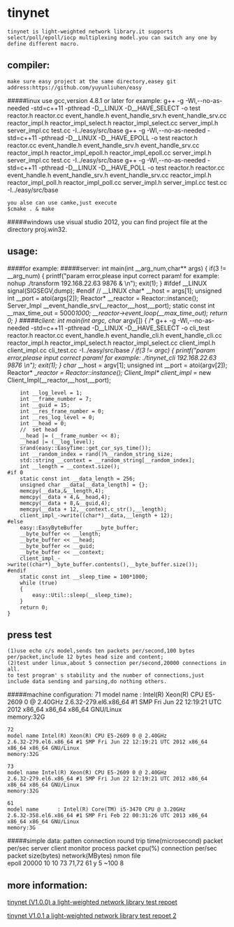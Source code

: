 tinynet
===
    tinynet is light-weighted network library.it supports select/poll/epoll/iocp multiplexing model.you can switch any one by define different macro.
	
compiler:
---
	make sure easy project at the same directory,easey git address:https://github.com/yuyunliuhen/easy
#####linux
	use gcc,version 4.8.1 or later
	for example:
	g++ -g -Wl,--no-as-needed -std=c++11 -pthread -D__LINUX -D__HAVE_SELECT -o test reactor.h reactor.cc event_handle.h event_handle_srv.h event_handle_srv.cc reactor_impl.h reactor_impl_select.h reactor_impl_select.cc server_impl.h server_impl.cc test.cc  -I../easy/src/base
	g++ -g -Wl,--no-as-needed -std=c++11 -pthread -D__LINUX -D__HAVE_EPOLL -o test reactor.h reactor.cc event_handle.h event_handle_srv.h event_handle_srv.cc reactor_impl.h reactor_impl_epoll.h reactor_impl_epoll.cc server_impl.h server_impl.cc test.cc -I../easy/src/base
	g++ -g -Wl,--no-as-needed -std=c++11 -pthread -D__LINUX -D__HAVE_POLL -o test reactor.h reactor.cc event_handle.h event_handle_srv.h event_handle_srv.cc reactor_impl.h reactor_impl_poll.h reactor_impl_poll.cc server_impl.h server_impl.cc test.cc -I../easy/src/base
	
	you alse can use camke,just execute
	$cmake . & make 
#####windows
	use visual studio 2012, you can find project file at the directory proj.win32.
	
usage:
---
####for example:
#####server:
	int main(int __arg_num,char** args)
	{
		if(3 != __arg_num)
		{
			printf("param error,please input correct param! for example: nohup ./transform 192.168.22.63 9876 & \n");
			exit(1);
		}
	#ifdef __LINUX
		signal(SIGSEGV,dump);
	#endif // __LINUX
		char* __host = args[1];
		unsigned int __port = atoi(args[2]);
		Reactor* __reactor = Reactor::instance();
		Server_Impl __event_handle_srv(__reactor,__host,__port);
		static const int __max_time_out = 5000*1000;
		__reactor->event_loop(__max_time_out);
		return 0;
	}
#####client:
	int main(int argc, char* argv[])
	{
		/*
			g++ -g -Wl,--no-as-needed -std=c++11 -pthread -D__LINUX -D__HAVE_SELECT -o cli_test  reactor.h reactor.cc event_handle.h event_handle_cli.h event_handle_cli.cc reactor_impl.h reactor_impl_select.h reactor_impl_select.cc client_impl.h client_impl.cc cli_test.cc  -I../easy/src/base
		*/
		if(3 != argc)
		{
			printf("param error,please input correct param! for example: ./tinynet_cli 192.168.22.63 9876 \n");
			exit(1);
		}
		char* __host = argv[1];
		unsigned int __port = atoi(argv[2]);
		Reactor* __reactor = Reactor::instance();
		Client_Impl* client_impl_ = new Client_Impl(__reactor,__host,__port);
		
		int __log_level = 1;
		int __frame_number = 7;
		int __guid = 15;
		int __res_frane_number = 0;
		int __res_log_level = 0;
		int __head = 0;
		//	set head
		__head |= (__frame_number << 8);
		__head |= (__log_level);
		srand(easy::EasyTime::get_cur_sys_time());
		int __random_index = rand()%__random_string_size;
		std::string __context = __random_string[__random_index];
		int __length = __context.size();
	#if 0
		static const int __data_length = 256;
		unsigned char __data[__data_length] = {};
		memcpy(__data,&__length,4);
		memcpy(__data + 4,&__head,4);
		memcpy(__data + 8,&__guid,4);
		memcpy(__data + 12,__context.c_str(),__length);
		client_impl_->write((char*)__data,__length + 12);
	#else
		easy::EasyByteBuffer	__byte_buffer;
		__byte_buffer << __length;
		__byte_buffer << __head;
		__byte_buffer << __guid;
		__byte_buffer << __context;
		client_impl_->write((char*)__byte_buffer.contents(),__byte_buffer.size());
	#endif
		static const int __sleep_time = 100*1000;
		while (true)
		{
			easy::Util::sleep(__sleep_time);
		}
		return 0;
	}

press test
---
	(1)use echo c/s model,sends ten packets per/second,100 bytes per/packet,include 12 bytes head size and content;
	(2)test under linux,about 5 connection per/second,20000 connections in all.
	to test program' s stability and the number of connections,just include data sending and parsing,do nothing others.
	
#####machine configuration:
	71
	model name      : Intel(R) Xeon(R) CPU E5-2609 0 @ 2.40GHz
	2.6.32-279.el6.x86_64 #1 SMP Fri Jun 22 12:19:21 UTC 2012 x86_64 x86_64 x86_64 GNU/Linux	
	memory:32G

	72
	model name Intel(R) Xeon(R) CPU E5-2609 0 @ 2.40GHz
	2.6.32-279.el6.x86_64 #1 SMP Fri Jun 22 12:19:21 UTC 2012 x86_64 x86_64 x86_64 GNU/Linux
	memory:32G
	
	73
	model name Intel(R) Xeon(R) CPU E5-2609 0 @ 2.40GHz
	2.6.32-279.el6.x86_64 #1 SMP Fri Jun 22 12:19:21 UTC 2012 x86_64 x86_64 x86_64 GNU/Linux
	memory:32G

	61
	model name      : Intel(R) Core(TM) i5-3470 CPU @ 3.20GHz
	2.6.32-358.el6.x86_64 #1 SMP Fri Feb 22 00:31:26 UTC 2013 x86_64 x86_64 x86_64 GNU/Linux
	memory:3G

#####simple data:
	patten	connection	round trip time(microsecond)	packet per/sec	 	server	client	monitor		process packet	cpu(%)	connection per/sec	packet size(bytes)	network(MBytes)	nmon file		
	epoll 	20000		10									10				73		71,72		61			y								5				~100		 8
	
more information:
---
[tinynet (V1.0.0) a light-weighted network library test repoet](http://blog.chinaunix.net/uid-8625039-id-4337909.html)
		 
[tinynet V1.0.1 a light-weighted network library test repoet 2](http://blog.chinaunix.net/uid-8625039-id-4351041.html)
    
    

